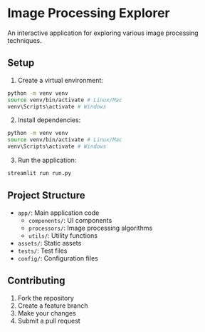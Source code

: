# Image Processing Explorer

An interactive application for exploring various image processing techniques.

## Setup

1. Create a virtual environment:
```bash
python -m venv venv
source venv/bin/activate # Linux/Mac
venv\Scripts\activate # Windows
```

2. Install dependencies:
```bash
python -m venv venv
source venv/bin/activate # Linux/Mac
venv\Scripts\activate # Windows
```

3. Run the application:
```bash
streamlit run run.py
```


## Project Structure

- `app/`: Main application code
  - `components/`: UI components
  - `processors/`: Image processing algorithms
  - `utils/`: Utility functions
- `assets/`: Static assets
- `tests/`: Test files
- `config/`: Configuration files

## Contributing

1. Fork the repository
2. Create a feature branch
3. Make your changes
4. Submit a pull request